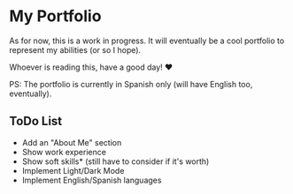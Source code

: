 # My Portfolio

As for now, this is a work in progress. It will eventually be a cool portfolio to represent my abilities (or so I hope).

Whoever is reading this, have a good day! ♥

PS: The portfolio is currently in Spanish only (will have English too, eventually).


## ToDo List
- Add an "About Me" section
- Show work experience
- Show soft skills* (still have to consider if it's worth)
- Implement Light/Dark Mode
- Implement English/Spanish languages